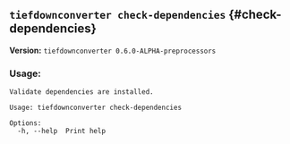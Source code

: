 ## `tiefdownconverter check-dependencies` {#check-dependencies}

**Version:** `tiefdownconverter 0.6.0-ALPHA-preprocessors`

### Usage:
```
Validate dependencies are installed.

Usage: tiefdownconverter check-dependencies

Options:
  -h, --help  Print help
```

